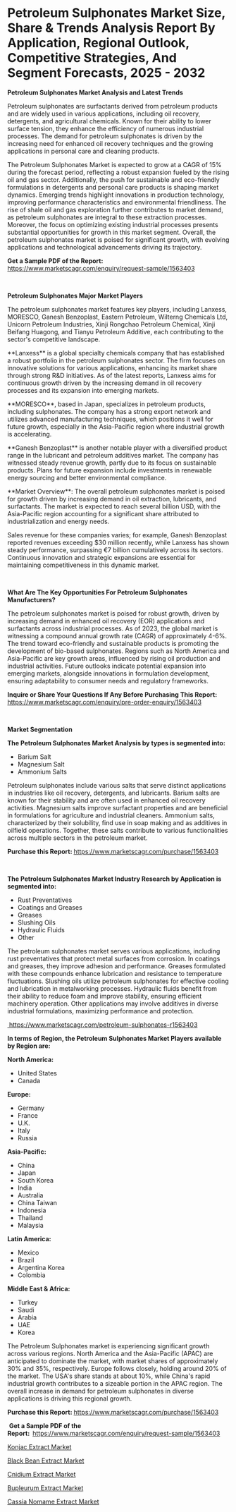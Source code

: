 <p><h1>Petroleum Sulphonates Market Size, Share & Trends Analysis Report By Application, Regional Outlook, Competitive Strategies, And Segment Forecasts, 2025 - 2032</h1></p><p><strong>Petroleum Sulphonates Market Analysis and Latest Trends</strong></p>
<p><p>Petroleum sulphonates are surfactants derived from petroleum products and are widely used in various applications, including oil recovery, detergents, and agricultural chemicals. Known for their ability to lower surface tension, they enhance the efficiency of numerous industrial processes. The demand for petroleum sulphonates is driven by the increasing need for enhanced oil recovery techniques and the growing applications in personal care and cleaning products.</p><p>The Petroleum Sulphonates Market is expected to grow at a CAGR of 15% during the forecast period, reflecting a robust expansion fueled by the rising oil and gas sector. Additionally, the push for sustainable and eco-friendly formulations in detergents and personal care products is shaping market dynamics. Emerging trends highlight innovations in production technology, improving performance characteristics and environmental friendliness. The rise of shale oil and gas exploration further contributes to market demand, as petroleum sulphonates are integral to these extraction processes. Moreover, the focus on optimizing existing industrial processes presents substantial opportunities for growth in this market segment. Overall, the petroleum sulphonates market is poised for significant growth, with evolving applications and technological advancements driving its trajectory.</p></p>
<p><strong>Get a Sample PDF of the Report:&nbsp;</strong> <a href="https://www.marketscagr.com/enquiry/request-sample/1563403?utm_campaign=2008&utm_medium=2&utm_source=Github&utm_content=ia&utm_term=30012025&utm_id=petroleum-sulphonates">https://www.marketscagr.com/enquiry/request-sample/1563403</a></p>
<p>&nbsp;</p>
<p><strong>Petroleum Sulphonates Major Market Players</strong></p>
<p><p>The petroleum sulphonates market features key players, including Lanxess, MORESCO, Ganesh Benzoplast, Eastern Petroleum, Wilterng Chemicals Ltd, Unicorn Petroleum Industries, Xinji Rongchao Petroleum Chemical, Xinji Beifang Huagong, and Tianyu Petroleum Additive, each contributing to the sector's competitive landscape.</p><p>**Lanxess** is a global specialty chemicals company that has established a robust portfolio in the petroleum sulphonates sector. The firm focuses on innovative solutions for various applications, enhancing its market share through strong R&D initiatives. As of the latest reports, Lanxess aims for continuous growth driven by the increasing demand in oil recovery processes and its expansion into emerging markets.</p><p>**MORESCO**, based in Japan, specializes in petroleum products, including sulphonates. The company has a strong export network and utilizes advanced manufacturing techniques, which positions it well for future growth, especially in the Asia-Pacific region where industrial growth is accelerating.</p><p>**Ganesh Benzoplast** is another notable player with a diversified product range in the lubricant and petroleum additives market. The company has witnessed steady revenue growth, partly due to its focus on sustainable products. Plans for future expansion include investments in renewable energy sourcing and better environmental compliance.</p><p>**Market Overview**: The overall petroleum sulphonates market is poised for growth driven by increasing demand in oil extraction, lubricants, and surfactants. The market is expected to reach several billion USD, with the Asia-Pacific region accounting for a significant share attributed to industrialization and energy needs.</p><p>Sales revenue for these companies varies; for example, Ganesh Benzoplast reported revenues exceeding $30 million recently, while Lanxess has shown steady performance, surpassing €7 billion cumulatively across its sectors. Continuous innovation and strategic expansions are essential for maintaining competitiveness in this dynamic market.</p></p>
<p>&nbsp;</p>
<p><strong>What Are The Key Opportunities For Petroleum Sulphonates Manufacturers?</strong></p>
<p><p>The petroleum sulphonates market is poised for robust growth, driven by increasing demand in enhanced oil recovery (EOR) applications and surfactants across industrial processes. As of 2023, the global market is witnessing a compound annual growth rate (CAGR) of approximately 4-6%. The trend toward eco-friendly and sustainable products is promoting the development of bio-based sulphonates. Regions such as North America and Asia-Pacific are key growth areas, influenced by rising oil production and industrial activities. Future outlooks indicate potential expansion into emerging markets, alongside innovations in formulation development, ensuring adaptability to consumer needs and regulatory frameworks.</p></p>
<p><strong>Inquire or Share Your Questions If Any Before Purchasing This Report:</strong> <a href="https://www.marketscagr.com/enquiry/pre-order-enquiry/1563403?utm_campaign=2008&utm_medium=2&utm_source=Github&utm_content=ia&utm_term=30012025&utm_id=petroleum-sulphonates">https://www.marketscagr.com/enquiry/pre-order-enquiry/1563403</a></p>
<p>&nbsp;</p>
<p><strong>Market Segmentation</strong></p>
<p><strong>The Petroleum Sulphonates Market Analysis by types is segmented into:</strong></p>
<p><ul><li>Barium Salt</li><li>Magnesium Salt</li><li>Ammonium Salts</li></ul></p>
<p><p>Petroleum sulphonates include various salts that serve distinct applications in industries like oil recovery, detergents, and lubricants. Barium salts are known for their stability and are often used in enhanced oil recovery activities. Magnesium salts improve surfactant properties and are beneficial in formulations for agriculture and industrial cleaners. Ammonium salts, characterized by their solubility, find use in soap making and as additives in oilfield operations. Together, these salts contribute to various functionalities across multiple sectors in the petroleum market.</p></p>
<p><strong>Purchase this Report:&nbsp;</strong><a href="https://www.marketscagr.com/purchase/1563403?utm_campaign=2008&utm_medium=2&utm_source=Github&utm_content=ia&utm_term=30012025&utm_id=petroleum-sulphonates">https://www.marketscagr.com/purchase/1563403</a></p>
<p>&nbsp;</p>
<p><strong>The Petroleum Sulphonates Market Industry Research by Application is segmented into:</strong></p>
<p><ul><li>Rust Preventatives</li><li>Coatings and Greases</li><li>Greases</li><li>Slushing Oils</li><li>Hydraulic Fluids</li><li>Other</li></ul></p>
<p><p>The petroleum sulphonates market serves various applications, including rust preventatives that protect metal surfaces from corrosion. In coatings and greases, they improve adhesion and performance. Greases formulated with these compounds enhance lubrication and resistance to temperature fluctuations. Slushing oils utilize petroleum sulphonates for effective cooling and lubrication in metalworking processes. Hydraulic fluids benefit from their ability to reduce foam and improve stability, ensuring efficient machinery operation. Other applications may involve additives in diverse industrial formulations, maximizing performance and protection.</p></p>
<p><a href="https://www.marketscagr.com/petroleum-sulphonates-r1563403?utm_campaign=2008&utm_medium=2&utm_source=Github&utm_content=ia&utm_term=30012025&utm_id=petroleum-sulphonates">&nbsp;https://www.marketscagr.com/petroleum-sulphonates-r1563403</a></p>
<p><strong>In terms of Region, the Petroleum Sulphonates Market Players available by Region are:</strong></p>
<p>
    <p> <strong> North America: </strong>
        <ul>
            <li>United States</li>
            <li>Canada</li>
        </ul>
        </p> 
    <p> <strong> Europe: </strong>
        <ul>
            <li>Germany</li>
            <li>France</li>
            <li>U.K.</li>
            <li>Italy</li>
            <li>Russia</li>
        </ul>
        </p> 
    <p> <strong> Asia-Pacific: </strong>
        <ul>
            <li>China</li>
            <li>Japan</li>
            <li>South Korea</li>
            <li>India</li>
            <li>Australia</li>
            <li>China Taiwan</li>
            <li>Indonesia</li>
            <li>Thailand</li>
            <li>Malaysia</li>
        </ul>
        </p> 
    <p> <strong> Latin America: </strong>
        <ul>
            <li>Mexico</li>
            <li>Brazil</li>
            <li>Argentina Korea</li>
            <li>Colombia</li>
        </ul>
        </p> 
    <p> <strong> Middle East & Africa: </strong>
        <ul>
            <li>Turkey</li>
            <li>Saudi</li>
            <li>Arabia</li>
            <li>UAE</li>
            <li>Korea</li>
        </ul>
    </p>
    </p>
<p><p>The Petroleum Sulphonates market is experiencing significant growth across various regions. North America and the Asia-Pacific (APAC) are anticipated to dominate the market, with market shares of approximately 30% and 35%, respectively. Europe follows closely, holding around 20% of the market. The USA's share stands at about 10%, while China's rapid industrial growth contributes to a sizeable portion in the APAC region. The overall increase in demand for petroleum sulphonates in diverse applications is driving this regional growth.</p></p>
<p><strong>Purchase this Report: </strong><a href="https://www.marketscagr.com/purchase/1563403?utm_campaign=2008&utm_medium=2&utm_source=Github&utm_content=ia&utm_term=30012025&utm_id=petroleum-sulphonates">https://www.marketscagr.com/purchase/1563403</a></p>
<p>&nbsp;<strong>Get a Sample PDF of the Report:&nbsp;&nbsp;</strong><a href="https://www.marketscagr.com/enquiry/request-sample/1563403?utm_campaign=2008&utm_medium=2&utm_source=Github&utm_content=ia&utm_term=30012025&utm_id=petroleum-sulphonates">https://www.marketscagr.com/enquiry/request-sample/1563403</a></p>
<p><strong></strong></p>
<p><p><a href="https://github.com/techerghalim/Market-Research-Report-List-1/blob/main/konjac-extract-market.md?utm_campaign=2008&utm_medium=2&utm_source=Github&utm_content=ia&utm_term=30012025&utm_id=petroleum-sulphonates">Konjac Extract Market</a></p><p><a href="https://github.com/vjorelaclliv/Market-Research-Report-List-1/blob/main/black-bean-extract-market.md?utm_campaign=2008&utm_medium=2&utm_source=Github&utm_content=ia&utm_term=30012025&utm_id=petroleum-sulphonates">Black Bean Extract Market</a></p><p><a href="https://github.com/musickyung75/Market-Research-Report-List-1/blob/main/cnidium-extract-market.md?utm_campaign=2008&utm_medium=2&utm_source=Github&utm_content=ia&utm_term=30012025&utm_id=petroleum-sulphonates">Cnidium Extract Market</a></p><p><a href="https://github.com/aiexisaliwan/Market-Research-Report-List-1/blob/main/bupleurum-extract-market.md?utm_campaign=2008&utm_medium=2&utm_source=Github&utm_content=ia&utm_term=30012025&utm_id=petroleum-sulphonates">Bupleurum Extract Market</a></p><p><a href="https://github.com/philaphindo/Market-Research-Report-List-1/blob/main/cassia-nomame-extract-market.md?utm_campaign=2008&utm_medium=2&utm_source=Github&utm_content=ia&utm_term=30012025&utm_id=petroleum-sulphonates">Cassia Nomame Extract Market</a></p></p>